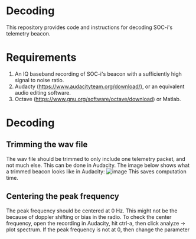 # Decoding
This repository provides code and instructions for decoding SOC-i's telemetry beacon.
# Requirements
1. An IQ baseband recording of SOC-i's beacon with a sufficiently high signal to noise ratio.
2. Audacty (https://www.audacityteam.org/download/), or an equivalent audio editing software.
3. Octave (https://www.gnu.org/software/octave/download) or Matlab.

# Decoding
## Trimming the wav file
The wav file should be trimmed to only include one telemetry packet, and not much else. This can be done in Audacity. The image below shows what a trimmed beacon looks like in Audacity: ![image](https://user-images.githubusercontent.com/77480142/161694635-51c778af-e72b-4da8-9860-8d6b158166d4.png) This saves computation time.
## Centering the peak frequency
The peak frequency should be centered at 0 Hz. This might not be the because of doppler shifting or bias in the radio. To check the center frequency, open the recording in Audacity, hit ctrl-a, then click analyze -> plot spectrum. If the peak frequency is not at 0, then change the parameter  

